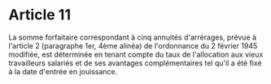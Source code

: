 # Article 11

La somme forfaitaire correspondant à cinq annuités d'arrérages, prévue à l'article 2 (paragraphe 1er, 4ème alinéa) de l'ordonnance du 2 février 1945 modifiée, est déterminée en tenant compte du taux de l'allocation aux vieux travailleurs salariés et de ses avantages complémentaires tel qu'il a été fixé à la date d'entrée en jouissance.
